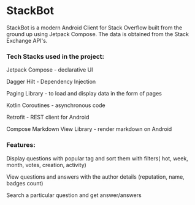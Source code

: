 # StackBot

StackBot is a modern Android Client for Stack Overflow built from the ground up using Jetpack Compose. The data is obtained from the Stack Exchange API's.


### Tech Stacks used in the project:

Jetpack Compose - declarative UI

Dagger Hilt - Dependency Injection

Paging Library - to load and display data in the form of pages

Kotlin Coroutines - asynchronous code

Retrofit - REST client for Android

Compose Markdown View Library - render markdown on Android


### Features:

Display questions with popular tag and sort them with filters( hot, week, month, votes, creation, activity)

View questions and answers with the author details (reputation, name, badges count)

Search a particular question and get answer/answers


















